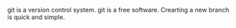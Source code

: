 git is a version control system.
git is a free software.
Crearting a new branch is quick and simple.
